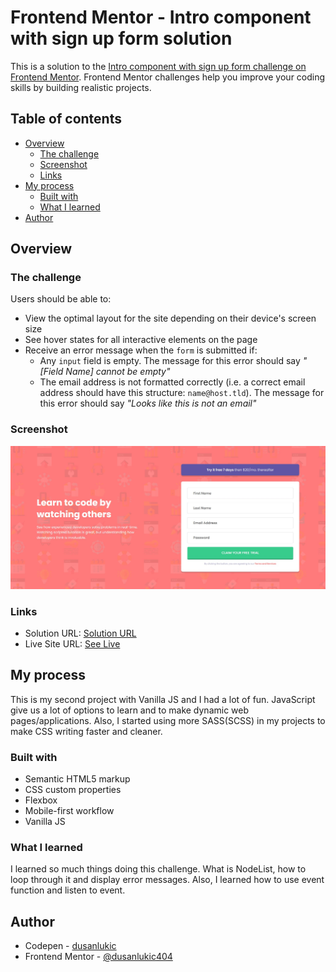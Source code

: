 # Frontend Mentor - Intro component with sign up form solution

This is a solution to the [Intro component with sign up form challenge on Frontend Mentor](https://www.frontendmentor.io/challenges/intro-component-with-signup-form-5cf91bd49edda32581d28fd1). Frontend Mentor challenges help you improve your coding skills by building realistic projects.

## Table of contents

- [Overview](#overview)
  - [The challenge](#the-challenge)
  - [Screenshot](#screenshot)
  - [Links](#links)
- [My process](#my-process)
  - [Built with](#built-with)
  - [What I learned](#what-i-learned)
- [Author](#author)

## Overview

### The challenge

Users should be able to:

- View the optimal layout for the site depending on their device's screen size
- See hover states for all interactive elements on the page
- Receive an error message when the `form` is submitted if:
  - Any `input` field is empty. The message for this error should say _"[Field Name] cannot be empty"_
  - The email address is not formatted correctly (i.e. a correct email address should have this structure: `name@host.tld`). The message for this error should say _"Looks like this is not an email"_

### Screenshot

![Desktop screenshot](src/images/screenshot.jpg)

### Links

- Solution URL: [Solution URL](https://www.frontendmentor.io/solutions/sign-up-form-with-vanilla-js-NFP902YnH)
- Live Site URL: [See Live](https://signupform-challenge.netlify.app/)

## My process

This is my second project with Vanilla JS and I had a lot of fun. JavaScript give us a lot of options to learn and to make dynamic web pages/applications. Also, I started using more SASS(SCSS) in my projects to make CSS writing faster and cleaner.

### Built with

- Semantic HTML5 markup
- CSS custom properties
- Flexbox
- Mobile-first workflow
- Vanilla JS

### What I learned

I learned so much things doing this challenge. What is NodeList, how to loop through it and display error messages. Also, I learned how to use event function and listen to event.

## Author

- Codepen - [dusanlukic](https://codepen.io/dusanlukic)
- Frontend Mentor - [@dusanlukic404](https://www.frontendmentor.io/profile/dusanlukic404)
